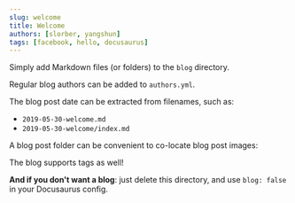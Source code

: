 ```yaml
---
slug: welcome
title: Welcome
authors: [slorber, yangshun]
tags: [facebook, hello, docusaurus]
---
```




Simply add Markdown files (or folders) to the `blog` directory.

Regular blog authors can be added to `authors.yml`.

The blog post date can be extracted from filenames, such as:

- `2019-05-30-welcome.md`
- `2019-05-30-welcome/index.md`

A blog post folder can be convenient to co-locate blog post images:



The blog supports tags as well!

**And if you don't want a blog**: just delete this directory, and use `blog: false` in your Docusaurus config.
